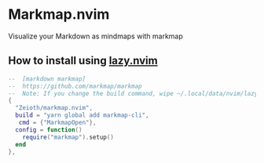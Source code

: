 # Markmap.nvim
Visualize your Markdown as mindmaps with markmap

## How to install using [lazy.nvim](https://github.com/folke/lazy.nvim)

```lua
--  [markdown markmap]
--  https://github.com/markmap/markmap
--  Note: If you change the build command, wipe ~/.local/data/nvim/lazy
{
  "Zeioth/markmap.nvim",
  build = "yarn global add markmap-cli",
   cmd = {"MarkmapOpen"},
  config = function()
    require("markmap").setup()
  end
},
```
